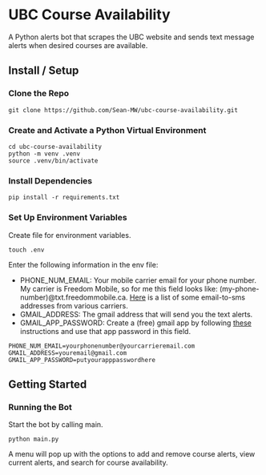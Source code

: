 # UBC Course Availability
A Python alerts bot that scrapes the UBC website and sends text message alerts when desired courses are available.

## Install / Setup

### Clone the Repo
```
git clone https://github.com/Sean-MW/ubc-course-availability.git
```
### Create and Activate a Python Virtual Environment
```
cd ubc-course-availability
python -m venv .venv
source .venv/bin/activate
```
### Install Dependencies
```
pip install -r requirements.txt
```
### Set Up Environment Variables
Create file for environment variables.
```
touch .env
```
Enter the following information in the env file:
- PHONE_NUM_EMAIL: Your mobile carrier email for your phone number. My carrier is Freedom Mobile, so for me this field looks like: (my-phone-number)@txt.freedommobile.ca. [Here](https://avtech.com/articles/138/list-of-email-to-sms-addresses/) is a list of some email-to-sms addresses from various carriers.
- GMAIL_ADDRESS: The gmail address that will send you the text alerts.
- GMAIL_APP_PASSWORD: Create a (free) gmail app by following [these](https://support.google.com/accounts/answer/185833) instructions and use that app password in this field.
```
PHONE_NUM_EMAIL=yourphonenumber@yourcarrieremail.com
GMAIL_ADDRESS=youremail@gmail.com
GMAIL_APP_PASSWORD=putyourapppasswordhere
```

## Getting Started

### Running the Bot
Start the bot by calling main.
```
python main.py
```
A menu will pop up with the options to add and remove course alerts, view current alerts, and search for course availability.

